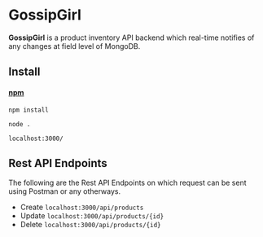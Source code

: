 # GossipGirl
**GossipGirl** is a product inventory API backend which real-time notifies of any changes at field level of MongoDB. 

## Install

#### [npm](https://www.npmjs.com)
```
npm install
```
```
node .
```

```
localhost:3000/
```


## Rest API Endpoints


The following are the Rest API Endpoints on which request can be sent using Postman or any otherways.

 - Create `localhost:3000/api/products` 
 - Update `localhost:3000/api/products/{id}`
 - Delete `localhost:3000/api/products/{id}`
 
